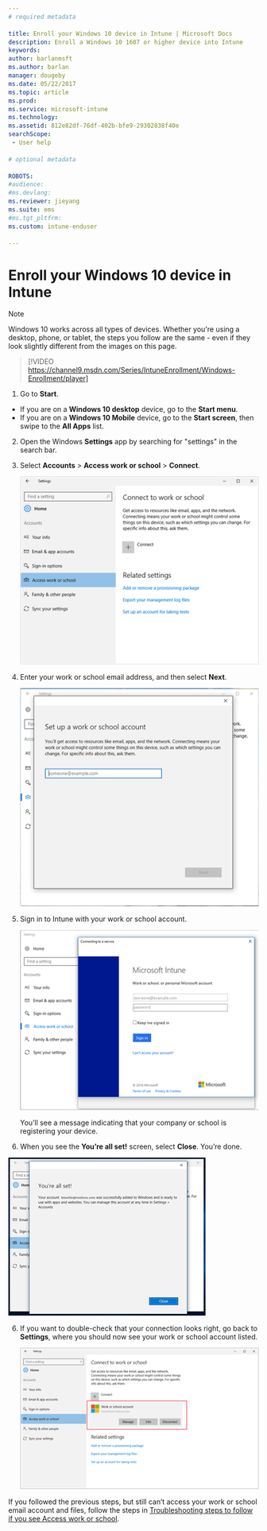```yaml
---
# required metadata

title: Enroll your Windows 10 device in Intune | Microsoft Docs
description: Enroll a Windows 10 1607 or higher device into Intune
keywords:
author: barlanmsft
ms.author: barlan
manager: dougeby
ms.date: 05/22/2017
ms.topic: article
ms.prod:
ms.service: microsoft-intune
ms.technology:
ms.assetid: 812e82df-76df-402b-bfe9-29302838f40e
searchScope:
 - User help

# optional metadata

ROBOTS:  
#audience:
#ms.devlang:
ms.reviewer: jieyang
ms.suite: ems
#ms.tgt_pltfrm:
ms.custom: intune-enduser

---
```


# Enroll your Windows 10 device in Intune

> [!NOTE]
> Windows 10 works across all types of devices. Whether you're using a desktop, phone, or tablet, the steps you follow are the same - even if they look slightly different from the images on this page.

> [!VIDEO https://channel9.msdn.com/Series/IntuneEnrollment/Windows-Enrollment/player]

1. Go to **Start**.

  - If you are on a **Windows 10 desktop** device, go to the **Start menu**.
  - If you are on a **Windows 10 Mobile** device, go to the **Start screen**, then swipe to the **All Apps** list.

2.  Open the Windows **Settings** app by searching for "settings" in the search bar.

3. Select **Accounts** > **Access work or school** > **Connect**.

    ![Select Access work school account](./media/w10-enroll-rs1-connect-to-work-or-school.png)

3.  Enter your work or school email address, and then select **Next**.

    ![Enter your work or school-account](./media/w10-enroll-rs1-set-up-work-or-school-account.png)

4. Sign in to Intune with your work or school account.

	![Add a work or school account](./media/w10-enroll-rs1-enter-your-credentials.png)

	You’ll see a message indicating that your company or school is registering your device.

5. When you see the **You’re all set!** screen, select **Close**. You’re done.

  ![Select close on the "You're all set!" screen](./media/w10-enroll-rs1-youre-all-set.png)

6. If you want to double-check that your connection looks right, go back to **Settings**, where you should now see your work or school account listed.

	![Validate that the connection was set up correctly](./media/w10-enroll-rs1-validate-successful-enrollment.png)

If you followed the previous steps, but still can’t access your work or school email account and files, follow the steps in [Troubleshooting steps to follow if you see Access work or school](troubleshoot-your-windows-10-device-windows.md#troubleshooting-steps-to-follow-if-you-see-access-work-or-school).
